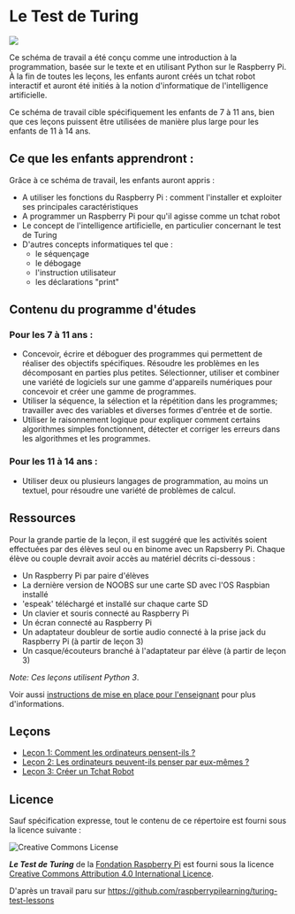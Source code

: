 # Le Test de Turing

![](cover.png)

Ce schéma de travail a été conçu comme une introduction à la programmation, basée sur le texte et en utilisant Python sur le Raspberry Pi. À la fin de toutes les leçons, les enfants auront créés un tchat robot interactif et auront été initiés à la notion d'informatique de l'intelligence artificielle.

Ce schéma de travail cible spécifiquement les enfants de 7 à 11 ans, bien que ces leçons puissent être utilisées de manière plus large pour les enfants de 11 à 14 ans.


## Ce que les enfants apprendront :


Grâce à ce schéma de travail, les enfants auront appris :

- A utiliser les fonctions du Raspberry Pi : comment l'installer et exploiter ses principales caractéristiques
- A programmer un Raspberry Pi pour qu'il agisse comme un tchat robot
- Le concept de l'intelligence artificielle, en particulier concernant le test de Turing
- D'autres concepts informatiques tel que :
	- le séquençage
	- le débogage
	- l'instruction utilisateur
	- les déclarations "print"


## Contenu du programme d'études  

### Pour les 7 à 11 ans :

- Concevoir, écrire et déboguer des programmes qui permettent de réaliser des objectifs spécifiques. Résoudre les problèmes en les décomposant en parties plus petites. Sélectionner, utiliser et combiner une variété de logiciels sur une gamme d'appareils numériques pour concevoir et créer une gamme de programmes.
- Utiliser la séquence, la sélection et la répétition dans les programmes; travailler avec des variables et diverses formes d'entrée et de sortie.
- Utiliser le raisonnement logique pour expliquer comment certains algorithmes simples fonctionnent, détecter et corriger les erreurs dans les algorithmes et les programmes.


### Pour les 11 à 14 ans :

- Utiliser deux ou plusieurs langages de programmation, au moins un textuel, pour résoudre une variété de problèmes de calcul.


## Ressources

Pour la grande partie de la leçon, il est suggéré que les activités soient effectuées par des élèves seul ou en binome avec un Rapsberry Pi. Chaque élève ou couple devrait avoir accès au matériel décrits ci-dessous :

- Un Raspberry Pi par paire d'élèves
- La dernière version de NOOBS sur une carte SD avec l'OS Raspbian installé
- 'espeak' téléchargé et installé sur chaque carte SD
- Un clavier et souris connecté au Raspberry Pi
- Un écran connecté au Raspberry Pi
- Un adaptateur doubleur de sortie audio connecté à la prise jack du Raspberry Pi (à partir de leçon 3)
- Un casque/écouteurs branché à l'adaptateur par élève (à partir de leçon 3)

*Note: Ces leçons utilisent Python 3*.

Voir aussi [instructions de mise en place pour l'enseignant](teacher-instructions.md) pour plus d'informations.

## Leçons

- [Leçon 1: Comment les ordinateurs pensent-ils ?](lesson-1/lesson.md)
- [Leçon 2: Les ordinateurs peuvent-ils penser par eux-mêmes ?](lesson-2/lesson.md)
- [Leçon 3: Créer un Tchat Robot](lesson-3/lesson.md)

## Licence

Sauf spécification expresse, tout le contenu de ce répertoire est fourni sous la licence suivante :

![Creative Commons License](http://i.creativecommons.org/l/by-sa/4.0/88x31.png)

***Le Test de Turing*** de la [Fondation Raspberry Pi](http://www.raspberrypi.org) est fourni sous la licence [Creative Commons Attribution 4.0 International Licence](http://creativecommons.org/licenses/by-sa/4.0/).

D'après un travail paru sur https://github.com/raspberrypilearning/turing-test-lessons
